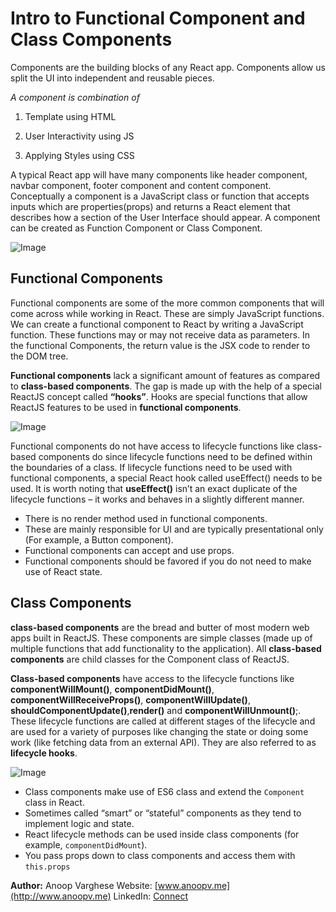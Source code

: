#  Intro to Functional Component and Class Components

Components are the building blocks of any React app. Components allow us split the UI into independent and reusable pieces.

*A component is combination of*

1.  Template using HTML

2.  User Interactivity using JS

3.  Applying Styles using CSS

A typical React app will have many components like header component, navbar component, footer component and content component. Conceptually a component is a JavaScript class or function that accepts inputs which are properties(props) and returns a React element that describes how a section of the User Interface should appear. A component can be created as Function Component or Class Component.

![Image](https://i.ytimg.com/vi/_sApRiMqLVg/maxresdefault.jpg)

## Functional Components
Functional components are some of the more common components that will come across while working in React. These are simply JavaScript functions. We can create a functional component to React by writing a JavaScript function. These functions may or may not receive data as parameters. In the functional Components, the return value is the JSX code to render to the DOM tree.

**Functional components**  lack a significant amount of features as compared to  **class-based components**. The gap is made up with the help of a special ReactJS concept called  **“hooks”**. Hooks are special functions that allow ReactJS features to be used in  **functional components**.

![Image](https://cms-assets.tutsplus.com/uploads/users/1795/posts/29541/image/Stateful-vs-Stateless-Component-Tutorial-Component-with-state.jpg)


Functional components do not have access to lifecycle functions like class-based components do since lifecycle functions need to be defined within the boundaries of a class. If lifecycle functions need to be used with functional components, a special React hook called useEffect() needs to be used. It is worth noting that **useEffect()** isn’t an exact duplicate of the lifecycle functions – it works and behaves in a slightly different manner.
-   There is no render method used in functional components.
-   These are mainly responsible for UI and are typically presentational only (For example, a Button component).
-   Functional components can accept and use props.
-   Functional components should be favored if you do not need to make use of React state.

## Class Components

**class-based components** are the bread and butter of most modern web apps built in ReactJS. These components are simple classes (made up of multiple functions that add functionality to the application). All **class-based components** are child classes for the Component class of ReactJS.

**Class-based components** have access to the lifecycle functions like **componentWillMount()**, **componentDidMount()**, **componentWillReceiveProps()**, **componentWillUpdate()**, **shouldComponentUpdate()**,**render()** and **componentWillUnmount()**;. These lifecycle functions are called at different stages of the lifecycle and are used for a variety of purposes like changing the state or doing some work (like fetching data from an external API). They are also referred to as **lifecycle hooks**.

![Image](https://cms-assets.tutsplus.com/uploads/users/1795/posts/29541/image/Stateful-vs-Stateless-Component-Tutorial-Class-Component.jpg)


-   Class components make use of ES6 class and extend the  `Component`  class in React.
-   Sometimes called “smart” or “stateful” components as they tend to implement logic and state.
-   React lifecycle methods can be used inside class components (for example,  `componentDidMount`).
-   You pass props down to class components and access them with  `this.props`


**Author:**
Anoop Varghese
Website:  [www.anoopv.me](http://www.anoopv.me)
LinkedIn:  [Connect](https://www.linkedin.com/in/anoopv1234/)
